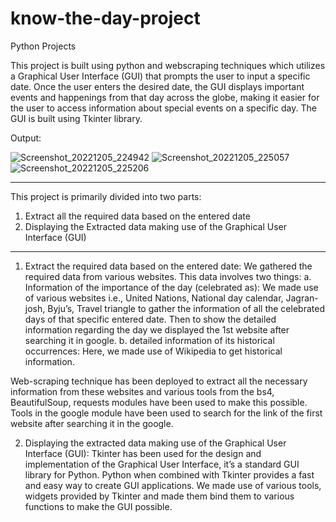 
# know-the-day-project
Python Projects

This project is built using python and webscraping techniques which utilizes a Graphical User Interface (GUI) that prompts the user to input a specific date. Once the user enters the desired date, the GUI displays important events and happenings from that day across the globe, making it easier for the user to access information about special events on a specific day. The GUI is built using Tkinter library.


Output:

![Screenshot_20221205_224942](https://github.com/durgavinay8/know-the-day-project/assets/113960662/a1361d1d-f585-4b74-98db-de3ad6e1f55b)
![Screenshot_20221205_225057](https://github.com/durgavinay8/know-the-day-project/assets/113960662/0fbe41eb-17df-4764-bd14-87ae4599fcaa)
![Screenshot_20221205_225206](https://github.com/durgavinay8/know-the-day-project/assets/113960662/431874f8-fff7-4a78-8dde-68edd6fac577)

 ------------------------------------------------
This project is primarily divided into two parts:
1.	Extract all the required data based on the entered date  
2.	Displaying the Extracted data making use of the Graphical User Interface (GUI)
 ------------------------------------------------
1. Extract the required data based on the entered date:
We gathered the required data from various websites. This data involves two things: 
a.  Information of the importance of the day (celebrated as):
We made use of various websites i.e., United Nations, 	National day calendar, Jagran-josh, Byju’s, Travel triangle to gather the information of all the celebrated days of that specific entered date.
Then to show the detailed information regarding the day we displayed the 1st website after searching it in google.
b. detailed information of its historical occurrences:
Here, we made use of Wikipedia 	 to get historical information.

Web-scraping technique has been deployed to extract all the necessary information from these websites and various tools from the bs4, BeautifulSoup, requests modules have been used to make this possible.
Tools in the google module have been used to search for the link of the first website after searching it in the google.

2. Displaying the extracted data making use of the Graphical User Interface (GUI):
Tkinter has been used for the design and implementation of the Graphical User Interface, it’s a standard GUI library for Python. Python when combined with Tkinter provides a fast and easy way to create GUI applications.
We made use of various tools, widgets provided by Tkinter and made them bind them to various functions to make the GUI possible.
